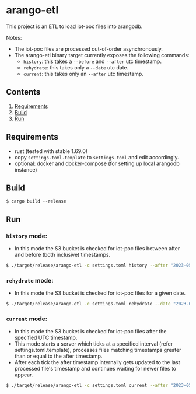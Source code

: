 # arango-etl

This project is an ETL to load iot-poc files into arangodb.

Notes:

- The iot-poc files are processed out-of-order asynchronously.
- The arango-etl binary target currently exposes the following commands:
    - `history`: this takes a `--before` and `--after` utc timestamp.
    - `rehydrate`: this takes only a `--date` utc date.
    - `current`: this takes only an `--after` utc timestamp.

## Contents

1. [Requirements](#Requirements)
2. [Build](#Build)
2. [Run](#Run)

## Requirements

- rust (tested with stable 1.69.0)
- copy `settings.toml.template` to `settings.toml` and edit accordingly.
- optional: docker and docker-compose (for setting up local arangodb instance)

## Build

```
$ cargo build --release
```

## Run

### `history` mode:

- In this mode the S3 bucket is checked for iot-poc files between after and before
(both inclusive) timestamps.

```bash
$ ./target/release/arango-etl -c settings.toml history --after "2023-05-01T00:00:00" --before "2023-05-01T02:00:00"
```

### `rehydrate` mode:

- In this mode the S3 bucket is checked for iot-poc files for a given date.

```bash
$ ./target/release/arango-etl -c settings.toml rehydrate --date "2023-05-01"
```

### `current` mode:

- In this mode the S3 bucket is checked for iot-poc files after the specified
  UTC timestamp.
- This mode starts a server which ticks at a specified interval (refer
  settings.toml.template), processes files matching timestamps greater than or
  equal to the after timestamp.
- After each tick the after timestamp internally gets updated to the last
  processed file's timestamp and continues waiting for newer files to appear.

```bash
$ ./target/release/arango-etl -c settings.toml current --after "2023-05-01T00:00:00"
```
